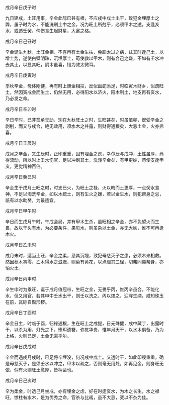 戌月辛日戊子时

九日建戌，土旺用事，辛金此际已甚有根，不应戌中戊土出干，致犯金埋厚土之弊，虽子时为水，不能洗刷土中之金，况为旺土所尅乎，必须甲木之透，支逢亥水，或透壬癸，俾伤食生起财星，大富之格。

戌月辛日己丑时

辛金诞生九秋，土旺金相，不喜再有土金生扶，免蹈太过之病，兹其时逢己土，以增土势，遂使白壁明珠，沉埋厚土，苟使救以甲木，则有合己之嫌，不如有壬水冲去其土，以显其旺，阴木虽喜，惜为效太微耳。

戌月辛日庚寅时

季秋辛金，母体刚健，再有时上庚金相扶，反似画蛇添足，时临寅木财乡，似疏旺土，然因寅戌会而生土，仍然无用，必得阳水以济火，阳木制土，地支再有亥水，乃必发之命。

戌月辛日辛卯时

辛日辛时，已非孤单无助，矧在九秋旺土之时，生旺甚矣，时虽值卯，旣受辛金之剥削，而又与戌合，絶无效用，须水木之并露，则财得通根矣，大忌土金，火亦弗喜。

戌月辛日壬辰时

戌月之辛金，又生辰时，正印重重，固有埋金之虑，幸尔辰与戌冲，土性虽厚，尚得流动，所以时上壬水伤官，足以冲刷其土，洗淨辛金矣，有甲更妙，苟使支逢申亥，更觉精神百倍。

戌月辛日癸巳时

辛金生于戌月土旺之时，时支巳火，为旺土之禄，火以晦而土更厚，一点癸水食神，不足以淘洗辛金，如以木疏土，则有生火之嫌，若以金生水，则犯帮身之忌，祇有以水助癸，为最适宜。

戌月辛日甲午时

辛日而生戌月午时，午戌会局，并有甲木生杀，虽旺相之辛金，亦不免望火而生畏，故以干头有水，为必要条件，果见水，则虽杂以土金，亦无大妨，惟不可再逢木火。

戌月辛日乙未时

戌月未时，适当土旺，辛金之柔，忌其沉埋，致犯母慈灭子之患，必须木来相救。然因秋木凋零，乙木得水之滋漑，则菊有黄花，以点缀其三径，切弗同类帮身，亦怕火土。

戌月辛日丙申时

辛生申时为乘旺，诞于戌月值冠带，生旺之金，无畏乎丙，惟丙辛虽合，不能化水，但又用官，若其申中壬水出干，则壬以洗之，丙以燿之，迎眸生缬，咸知珠玉在前，瓦砾自惭形秽。

戌月辛日丁酉时

辛金日主，时临于酉，归禄通根，生在旺土之戌提，日元殊健，戌中藏丁，出露时干，以杀为用，灯光之下，堕珥遗簪，弥觉华贵，惟年月天干，以水木俱备，乃为上格，火则已足，土金无需乎尔。

戌月辛日戊戌时

辛金而遇戌月戌时，已足将辛埋没，何况戌中戊土。又透时干，如此印绶重重，确是母慈灭子，是须壬水以冲之，甲木以疏之，否则毫无用处，如再见金，则身旺无依，倘有火则旺土愈厚，皆枘凿也。

戌月辛日己亥时

辛为柔金，时透己月坐戌，亦有埋金之虑，好在时逢亥水，为木之长生，水之禄旺，馀柱有水木，是为优秀之命，官杀与比刼，虽不大忌，究以不杂为佳。

